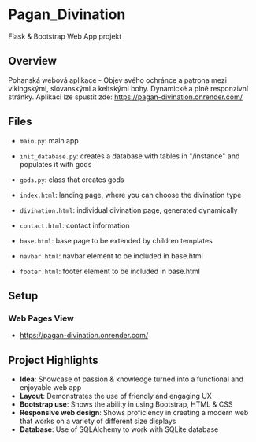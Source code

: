# Pagan_Divination
Flask & Bootstrap Web App projekt

## Overview
Pohanská webová aplikace - Objev svého ochránce a patrona mezi vikingskými, slovanskými a keltskými bohy. Dynamické a plně responzivní stránky. 
Aplikaci lze spustit zde:
https://pagan-divination.onrender.com/

## Files

- `main.py`: main app
- `init_database.py`: creates a database with tables in "/instance" and populates it with gods
- `gods.py`: class that creates gods
  
- `index.html`: landing page, where you can choose the divination type
- `divination.html`: individual divination page, generated dynamically
- `contact.html`: contact information
- `base.html`: base page to be extended by children templates
- `navbar.html`: navbar element to be included in base.html
- `footer.html`: footer element to be included in base.html

## Setup

### Web Pages View

- https://pagan-divination.onrender.com/

## Project Highlights

- **Idea**: Showcase of passion & knowledge turned into a functional and enjoyable web app
- **Layout**: Demonstrates the use of friendly and engaging UX
- **Bootstrap use**: Shows the ability in using Bootstrap, HTML & CSS
- **Responsive web design**: Shows proficiency in creating a modern web that works on a variety of different size displays
- **Database**: Use of SQLAlchemy to work with SQLite database
